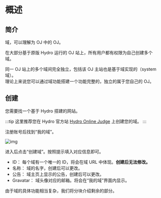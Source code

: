 # 概述

## 简介

域，可以理解为 OJ 中的 OJ。

在大部分基于原版 Hydro 运行的 OJ 站上，所有用户都有权限为自己创建多个域。

同一 OJ 站上的多个域间完全独立，包括该 OJ 主站也是基于域实现的（system 域）。  
理论上来说您可以通过域功能搭建一个功能完整的，独立的属于您自己的 OJ。

## 创建

您需要找一个基于 Hydro 搭建的网站。

:::tip
这里推荐您在 Hydro 官方站 [Hydro Online Judge](https://hydro.org.cn/) 上创建您的域。
:::

注册账号后找到“我的域”。

![img](https://image.kysic.com.cn/66585b65f75e325c1d5bc06161027115/1c5d8caa541c8.png)

进入后点击“创建域”。按照提示填入对应信息即可。

- ID： 每个域有一个唯一的 ID，将会在域 URL 中体现。**创建后无法修改。**
- 名称： 域的名字，创建后可以更改。
- 公告： 域主页上显示的公告，创建后可以更改。
- Gravatar： 域头像对应的邮箱。将会在“我的域”界面内显示。

由于域的具体功能相当复杂，我们将分块介绍剩余的部分。